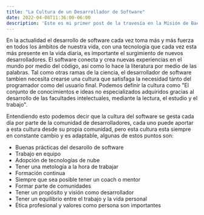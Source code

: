 ```yaml
---
title: "La Cultura de un Desarrollador de Software"
date: 2022-04-08T11:36:00-06:00
description: 'Este es mi primer post de la travesía en la Misión de Backend con Node JS de Launch X.'
---
```


En la actualidad el desarrollo de software cada vez toma más y más fuerza en todos los ámbitos de nuestra vida, con una tecnología que cada vez esta más presente en la vida diaria, es importante el surgimiento de nuevos desarrolladores. El software conecta y crea nuevas experiencias en el mundo por medio del código, asi como lo hace la literatura  por medio de las palabras. Tal como otras ramas de la ciencia, el desarrollador de software tambien necesita crearse una cultura que satisfaga la necesidad tanto del programador como del usuario final. Podemos definir la cultura como "El conjunto de conocimientos e ideas no especializados adquiridos gracias al desarrollo de las facultades intelectuales, mediante la lectura, el estudio y el trabajo".

Entendiendo esto podemos decir que la cultura del software se gesta cada día por parte de la comunidad de desarrolladores, cada uno puede aportar a esta cultura desde su propia comunidad, pero esta cultura esta siempre en constante cambio y es adaptable, algunas de estos puntos son:

- Buenas prácticas del desarollo de software
- Trabajo en equipo
- Adopción de tecnologías de nube
- Tener una metología a la hora de trabajar
- Formación continua
- Siempre que sea posible tener un coach o mentor
- Formar parte de comunidades
- Tener un propósito y visión como desarrollador
- Tener un equilibrio entre el trabajo y la vida personal
- Ética profesional y valores como persona son importantes
